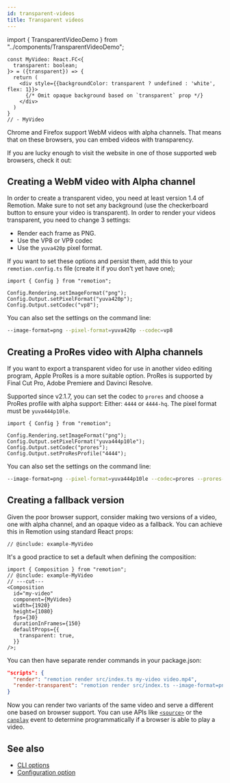 ```yaml
---
id: transparent-videos
title: Transparent videos
---
```


import { TransparentVideoDemo } from "../components/TransparentVideoDemo";

```twoslash include example
const MyVideo: React.FC<{
  transparent: boolean;
}> = ({transparent}) => {
  return (
    <div style={{backgroundColor: transparent ? undefined : 'white', flex: 1}}>
      {/* Omit opaque background based on `transparent` prop */}
    </div>
  )
}
// - MyVideo
```

Chrome and Firefox support WebM videos with alpha channels. That means that on these browsers, you can embed videos with transparency.

If you are lucky enough to visit the website in one of those supported web browsers, check it out:

<TransparentVideoDemo />

## Creating a WebM video with Alpha channel

In order to create a transparent video, you need at least version 1.4 of Remotion. Make sure to not set any background (use the checkerboard button to ensure your video is transparent). In order to render your videos transparent, you need to change 3 settings:

- Render each frame as PNG.
- Use the VP8 or VP9 codec
- Use the `yuva420p` pixel format.

If you want to set these options and persist them, add this to your `remotion.config.ts` file (create it if you don't yet have one);

```tsx twoslash
import { Config } from "remotion";

Config.Rendering.setImageFormat("png");
Config.Output.setPixelFormat("yuva420p");
Config.Output.setCodec("vp8");
```

You can also set the settings on the command line:

```bash
--image-format=png --pixel-format=yuva420p --codec=vp8
```

## Creating a ProRes video with Alpha channels

If you want to export a transparent video for use in another video editing program, Apple ProRes is a more suitable option.
ProRes is supported by Final Cut Pro, Adobe Premiere and Davinci Resolve.

Supported since v2.1.7, you can set the codec to `prores` and choose a ProRes profile with alpha support: Either: `4444` or `4444-hq`. The pixel format must be `yuva444p10le`.

```tsx twoslash
import { Config } from "remotion";

Config.Rendering.setImageFormat("png");
Config.Output.setPixelFormat("yuva444p10le");
Config.Output.setCodec("prores");
Config.Output.setProResProfile("4444");
```

You can also set the settings on the command line:

```bash
--image-format=png --pixel-format=yuva444p10le --codec=prores --prores-profile=4444
```

## Creating a fallback version

Given the poor browser support, consider making two versions of a video, one with alpha channel, and an opaque video as a fallback. You can achieve this in Remotion using standard React props:

```tsx twoslash {1}
// @include: example-MyVideo
```

It's a good practice to set a default when defining the composition:

```tsx twoslash {7-9}
import { Composition } from "remotion";
// @include: example-MyVideo
// ---cut---
<Composition
  id="my-video"
  component={MyVideo}
  width={1920}
  height={1080}
  fps={30}
  durationInFrames={150}
  defaultProps={{
    transparent: true,
  }}
/>;
```

You can then have separate render commands in your package.json:

```json
"scripts": {
  "render": "remotion render src/index.ts my-video video.mp4",
  "render-transparent": "remotion render src/index.ts --image-format=png --pixel-format=yuva420p --codec=vp8 my-video video-transparent.webm"
}
```

Now you can render two variants of the same video and serve a different one
based on browser support. You can use APIs like [`<source>`](https://developer.mozilla.org/en-US/docs/Web/HTML/Element/source) or the [`canplay`](https://developer.mozilla.org/en-US/docs/Web/API/HTMLMediaElement/canplay_event) event to determine programmatically if a browser is able to play a video.

## See also

- [CLI options](/docs/cli)
- [Configuration option](/docs/config)
